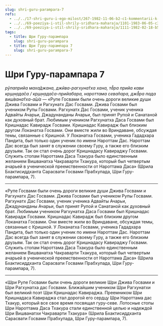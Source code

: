 ```yaml
---
slug: shri-guru-parampara-7
refs:
  - ../../17-shri-guru-i-ego-milost/267-1982-11-06-b2-c1-kommentarii-k-pesne-guru-parampara-vydayushhiesya-uchitelya-rupanuga-sampradai.md
  - ../../69-poeziya-i-stil-shrily-sridhara-maharaja/1101-1983-06-05-c3-obyasnenie-devyatogo-stiha-bhaktivinoda-viraha-dashakam-i-pesni-guru-parampara.md
  - ../../69-poeziya-i-stil-shrily-sridhara-maharaja/1111-1982-02-18-b5-maloizvestnaya-pranama-mantra-bhaktisiddhante-sarasvati-thakuru.md
tags:
  - title: Шри Гуру-парампара
    slug: shri-guru-parampara
  - title: Шри Гуру-парампара 7
    slug: shri-guru-parampara-7
---
```


# Шри Гуру-парампара 7

*рӯпаприйа маха̄джана, джӣва-рагхуна̄тха хана, та̄̐ра прийа кави кр̣ш̣н̣ада̄са / кр̣ш̣н̣ада̄са-прийабара, нароттама сева̄пара, джа̄̐ра пада виш́вана̄тха-а̄ш́а* — «Рупе Госвами были очень дороги великие души Джива Госвами и Рагхунатх Дас Госвами. Джива Госвами был учеником Рупы Госвами. Рагхунатх Дас Госвами, ученик ученика Адвайты Ачарьи, Джадунанданы Ачарьи, был принят Рупой и Санатаной как духовный брат. Любимым учеником Рагхунатха Даса Госвами был Кришнадас Кавирадж Госвами. Кришнадас Кавирадж был близким другом Локанатха Госвами. Они вместе жили во Вриндаване, обсуждая темы, связанные с Кришной. У Локанатха Госвами, ученика Гададхара Пандита, был только один ученик по имени Нароттам Дас. Нароттам Дас всегда был занят в служении своему Гуру, а также его близким друзьям. Так он стал очень дорог Кришнадасу Кавираджу Госвами. Служить стопам Нароттама Даса Тхакура было единственным желанием Вишванатха Чакраварти Тхакура, который был четвертым ачарьей в ученической преемственности от Нароттама Даса» (Шрила Бхактисиддханта Сарасвати Госвами Прабхупада, Шри Гуру-парампара, 7).

---

«Рупе Госвами были очень дороги великие души Джива Госвами и Рагхунатх Дас Госвами. Джива Госвами был учеником Рупы Госвами. Рагхунатх Дас Госвами, ученик ученика Адвайты Ачарьи, Джадунанданы Ачарьи, был принят Рупой и Санатаной как духовный брат. Любимым учеником Рагхунатха Даса Госвами был Кришнадас Кавирадж Госвами. Кришнадас Кавирадж был близким другом Локанатха Госвами. Они вместе жили во Вриндаване, обсуждая темы, связанные с Кришной. У Локанатха Госвами, ученика Гададхара Пандита, был только один ученик по имени Нароттам Дас. Нароттам Дас всегда был занят в служении своему Гуру, а также его близким друзьям. Так он стал очень дорог Кришнадасу Кавираджу Госвами. Служить стопам Нароттама Даса Тхакура было единственным желанием Вишванатха Чакраварти Тхакура, который был четвертым ачарьей в ученической преемственности от Нароттама Даса» (Шрила Бхактисиддханта Сарасвати Госвами Прабхупада, Шри Гуру-парампара, 7).

---

«Шри Рупе Госвами были очень дороги великие Шри Джива Госвами и Шри Рагхунатха дас Госвами. Ближайшим учеником Шри Рагхунатхи был великий поэт Шри Кришнадас Кавираджа. Преемником Шри Кришнадаса Кавираджа стал дорогой его сердцу Шри Нароттама дас Тхакур, который все свое время посвящал гуру-севе. Лотосные стопы Шри Нароттама Даса Тхакура стали единственной целью и надеждой Шри Вишванатхи Чакраварти Тхакура» (Шрила Бхактисиддханта Сарасвати Госвами Прабхупада, Шри Гуру-парампара, 7).
